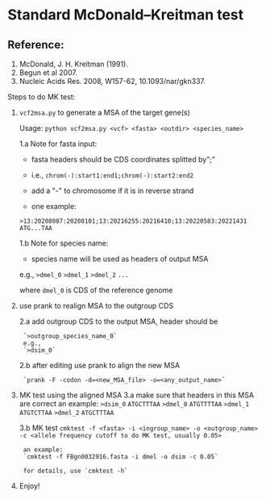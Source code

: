 
#             Standard McDonald–Kreitman test

## Reference:
   1. McDonald, J. H. Kreitman (1991).
   2. Begun et al 2007.
   3. Nucleic Acids Res. 2008, W157-62, 10.1093/nar/gkn337.


Steps to do MK test:

1. `vcf2msa.py` to generate a MSA of the target gene(s)

    Usage: `python vcf2msa.py <vcf> <fasta> <outdir> <species_name>`

    1.a Note for fasta input:
     - fasta headers should be CDS coordinates splitted by";"
     - i.e., `chrom(-):start1:end1;chrom(-):start2:end2`
     - add a "-" to chromosome if it is in reverse strand

     - one example: 

    `>13:20208087:20208101;13:20216255:20216410;13:20220583:20221431`
    `ATG...TAA`


    1.b Note for species name:
     - species name will be used as headers of output MSA

    e.g.,
    `>dmel_0`
    `>dmel_1`
    `>dmel_2`
    `...`

    where `dmel_0` is CDS of the reference genome



2. use prank to realign MSA to the outgroup CDS

    2.a add outgroup CDS to the output MSA, header should be

        `>outgroup_species_name_0`
        e.g.,
        `>dsim_0`

    2.b after editing use prank to align the new MSA

        `prank -F -codon -d=<new_MSA_file> -o=<any_output_name>`

3. MK test using the aligned MSA
    3.a make sure that headers in this MSA are correct
        an example:
        `>dsim_0`
        `ATGCTTTAA`
        `>dmel_0`
        `ATGTTTTAA`
        `>dmel_1`
        `ATGTCTTAA`
        `>dmel_2`
        `ATGCTTTAA`

    3.b MK test
        `cmktest -f <fasta> -i <ingroup_name> -o <outgroup_name> -c <allele frequency cutoff to do MK test, usually 0.05>`

        an example:
        `cmktest -f FBgn0032916.fasta -i dmel -o dsim -c 0.05`

        for details, use `cmktest -h`        

4. Enjoy!
